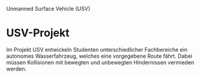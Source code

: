 Unmanned Surface Vehicle (USV)
# USV-Projekt

Im Projekt USV entwickeln Studenten unterschiedlicher Fachbereiche ein autonomes Wasserfahrzeug, welches eine vorgegebene Route fährt. Dabei müssen Kollisionen mit bewegten und unbewegten Hindernissen vermieden werden.